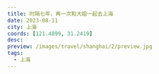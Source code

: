 ```yaml
---
title: 时隔七年，再一次和大姐一起去上海
date: 2023-08-11
city: 上海
coords: [121.4899, 31.2419]
desc:
preview: /images/travel/shanghai/2/preview.jpg
tags: 
  - 上海
---
```

